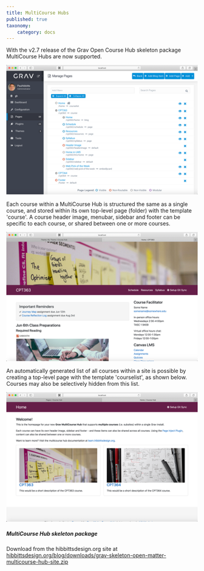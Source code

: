 ```yaml
---
title: MultiCourse Hubs
published: true
taxonomy:
    category: docs
---
```


With the v2.7 release of the Grav Open Course Hub skeleton package MultiCourse Hubs are now supported.

![Multiple courses within a single Grav install](admin-panel-multiple-courses.png)  

Each course within a MultiCourse Hub is structured the same as a single course, and stored within its own top-level page (folder) with the template 'course'. A course header image, menubar, sidebar and footer can be specific to each course, or shared between one or more courses.

![Single course site view](cpt-363-home-page.png)  

An automatically generated list of all courses within a site is possible by creating a top-level page with the template 'courselist', as shown below. Courses may also be selectively hidden from this list.

![Automatically created course list](course-list-page.png)

##### MultiCourse Hub skeleton package
Download from the hibbittsdesign.org site at [hibbittsdesign.org/blog/downloads/grav-skeleton-open-matter-multicourse-hub-site.zip
](http://hibbittsdesign.org/blog/downloads/grav-skeleton-open-matter-multicourse-hub-site.zip
)
